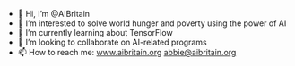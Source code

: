 - 👋 Hi, I’m @AIBritain
- 👀 I’m interested to solve world hunger and poverty using the power of AI
- 🌱 I’m currently learning about TensorFlow
- 💞️ I’m looking to collaborate on AI-related programs
- 📫 How to reach me: www.aibritain.org   abbie@aibritain.org

<!---
AIBritain/AIBritain is a ✨ special ✨ repository because its `README.md` (this file) appears on your GitHub profile.
You can click the Preview link to take a look at your changes.
--->
